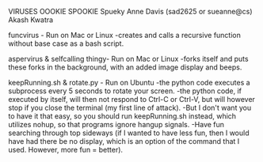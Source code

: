 VIRUSES OOOKIE SPOOKIE
Spueky Anne Davis (sad2625 or sueanne@cs)
Akash Kwatra

funcvirus - Run on Mac or Linux
-creates and calls a recursive function without base case as a bash script.

aspervirus & selfcalling thingy- Run on Mac or Linux
-forks itself and puts these forks in the background, with an added image display and beeps.

keepRunning.sh & rotate.py - Run on Ubuntu
-the python code executes a subprocess every 5 seconds to rotate your screen.
-the python code, if executed by itself, will then not respond to Ctrl-C or Ctrl-V, but will however stop if you close the terminal (my first line of attack).
-But I don't want you to have it that easy, so you should run keepRunning.sh instead, which utilizes nohup, so that programs ignore hangup signals.
-Have fun searching through top sideways (if I wanted to have less fun, then I would have had there be no display, which is an option of the command that I used. However, more fun = better).
